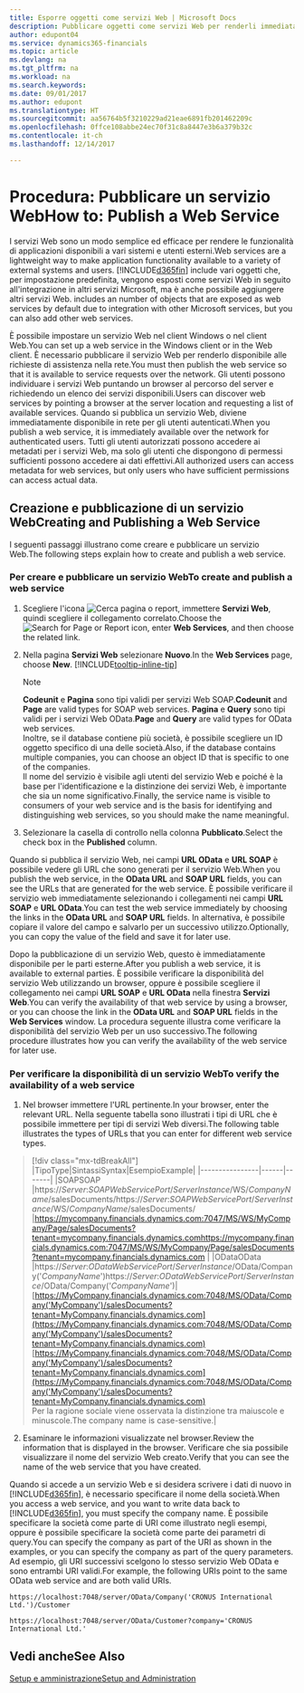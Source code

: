 ```yaml
---
title: Esporre oggetti come servizi Web | Microsoft Docs
description: Pubblicare oggetti come servizi Web per renderli immediatamente disponibili sulla rete.
author: edupont04
ms.service: dynamics365-financials
ms.topic: article
ms.devlang: na
ms.tgt_pltfrm: na
ms.workload: na
ms.search.keywords: 
ms.date: 09/01/2017
ms.author: edupont
ms.translationtype: HT
ms.sourcegitcommit: aa56764b5f3210229ad21eae6891fb201462209c
ms.openlocfilehash: 0ffce108abbe24ec70f31c8a8447e3b6a379b32c
ms.contentlocale: it-ch
ms.lasthandoff: 12/14/2017

---
```

# <a name="how-to-publish-a-web-service"></a><span data-ttu-id="67de1-103">Procedura: Pubblicare un servizio Web</span><span class="sxs-lookup"><span data-stu-id="67de1-103">How to: Publish a Web Service</span></span>
<span data-ttu-id="67de1-104">I servizi Web sono un modo semplice ed efficace per rendere le funzionalità di applicazioni disponibili a vari sistemi e utenti esterni.</span><span class="sxs-lookup"><span data-stu-id="67de1-104">Web services are a lightweight way to make application functionality available to a variety of external systems and users.</span></span> [!INCLUDE[d365fin](includes/d365fin_md.md)]<span data-ttu-id="67de1-105"> include vari oggetti che, per impostazione predefinita, vengono esposti come servizi Web in seguito all'integrazione in altri servizi Microsoft, ma è anche possibile aggiungere altri servizi Web.</span><span class="sxs-lookup"><span data-stu-id="67de1-105"> includes an number of objects that are exposed as web services by default due to integration with other Microsoft services, but you can also add other web services.</span></span>  

<span data-ttu-id="67de1-106">È possibile impostare un servizio Web nel client Windows o nel client Web.</span><span class="sxs-lookup"><span data-stu-id="67de1-106">You can set up a web service in the Windows client or in the Web client.</span></span> <span data-ttu-id="67de1-107">È necessario pubblicare il servizio Web per renderlo disponibile alle richieste di assistenza nella rete.</span><span class="sxs-lookup"><span data-stu-id="67de1-107">You must then publish the web service so that it is available to service requests over the network.</span></span> <span data-ttu-id="67de1-108">Gli utenti possono individuare i servizi Web puntando un browser al percorso del server e richiedendo un elenco dei servizi disponibili.</span><span class="sxs-lookup"><span data-stu-id="67de1-108">Users can discover web services by pointing a browser at the server location and requesting a list of available services.</span></span> <span data-ttu-id="67de1-109">Quando si pubblica un servizio Web, diviene immediatamente disponibile in rete per gli utenti autenticati.</span><span class="sxs-lookup"><span data-stu-id="67de1-109">When you publish a web service, it is immediately available over the network for authenticated users.</span></span> <span data-ttu-id="67de1-110">Tutti gli utenti autorizzati possono accedere ai metadati per i servizi Web, ma solo gli utenti che dispongono di permessi sufficienti possono accedere ai dati effettivi.</span><span class="sxs-lookup"><span data-stu-id="67de1-110">All authorized users can access metadata for web services, but only users who have sufficient permissions can access actual data.</span></span>

## <a name="creating-and-publishing-a-web-service"></a><span data-ttu-id="67de1-111">Creazione e pubblicazione di un servizio Web</span><span class="sxs-lookup"><span data-stu-id="67de1-111">Creating and Publishing a Web Service</span></span>  
<span data-ttu-id="67de1-112">I seguenti passaggi illustrano come creare e pubblicare un servizio Web.</span><span class="sxs-lookup"><span data-stu-id="67de1-112">The following steps explain how to create and publish a web service.</span></span>  

### <a name="to-create-and-publish-a-web-service"></a><span data-ttu-id="67de1-113">Per creare e pubblicare un servizio Web</span><span class="sxs-lookup"><span data-stu-id="67de1-113">To create and publish a web service</span></span>  

1.  <span data-ttu-id="67de1-114">Scegliere l'icona ![Cerca pagina o report](media/ui-search/search_small.png "icona Cerca pagina o report"), immettere **Servizi Web**, quindi scegliere il collegamento correlato.</span><span class="sxs-lookup"><span data-stu-id="67de1-114">Choose the ![Search for Page or Report](media/ui-search/search_small.png "Search for Page or Report icon") icon, enter **Web Services**, and then choose the related link.</span></span>  
2.  <span data-ttu-id="67de1-115">Nella pagina **Servizi Web** selezionare **Nuovo**.</span><span class="sxs-lookup"><span data-stu-id="67de1-115">In the **Web Services** page, choose **New**.</span></span> [!INCLUDE[tooltip-inline-tip](includes/tooltip-inline-tip_md.md)]  

    > [!NOTE]  
    >  <span data-ttu-id="67de1-116">**Codeunit** e **Pagina** sono tipi validi per servizi Web SOAP.</span><span class="sxs-lookup"><span data-stu-id="67de1-116">**Codeunit** and **Page** are valid types for SOAP web services.</span></span> <span data-ttu-id="67de1-117">**Pagina** e **Query** sono tipi validi per i servizi Web OData.</span><span class="sxs-lookup"><span data-stu-id="67de1-117">**Page** and **Query** are valid types for OData web services.</span></span>  
    <span data-ttu-id="67de1-118">Inoltre, se il database contiene più società, è possibile scegliere un ID oggetto specifico di una delle società.</span><span class="sxs-lookup"><span data-stu-id="67de1-118">Also, if the database contains multiple companies, you can choose an object ID that is specific to one of the companies.</span></span>  
    <span data-ttu-id="67de1-119">Il nome del servizio è visibile agli utenti del servizio Web e poiché è la base per l'identificazione e la distinzione dei servizi Web, è importante che sia un nome significativo.</span><span class="sxs-lookup"><span data-stu-id="67de1-119">Finally, the service name is visible to consumers of your web service and is the basis for identifying and distinguishing web services, so you should make the name meaningful.</span></span>

3.  <span data-ttu-id="67de1-120">Selezionare la casella di controllo nella colonna **Pubblicato**.</span><span class="sxs-lookup"><span data-stu-id="67de1-120">Select the check box in the **Published** column.</span></span>  

<span data-ttu-id="67de1-121">Quando si pubblica il servizio Web, nei campi **URL OData** e **URL SOAP** è possibile vedere gli URL che sono generati per il servizio Web.</span><span class="sxs-lookup"><span data-stu-id="67de1-121">When you publish the web service, in the **OData URL** and **SOAP URL** fields, you can see the URLs that are generated for the web service.</span></span> <span data-ttu-id="67de1-122">È possibile verificare il servizio web immediatamente selezionando i collegamenti nei campi **URL SOAP** e **URL OData**.</span><span class="sxs-lookup"><span data-stu-id="67de1-122">You can test the web service immediately by choosing the links in the **OData URL** and **SOAP URL** fields.</span></span> <span data-ttu-id="67de1-123">In alternativa, è possibile copiare il valore del campo e salvarlo per un successivo utilizzo.</span><span class="sxs-lookup"><span data-stu-id="67de1-123">Optionally, you can copy the value of the field and save it for later use.</span></span>  

<span data-ttu-id="67de1-124">Dopo la pubblicazione di un servizio Web, questo è immediatamente disponibile per le parti esterne.</span><span class="sxs-lookup"><span data-stu-id="67de1-124">After you publish a web service, it is available to external parties.</span></span> <span data-ttu-id="67de1-125">È possibile verificare la disponibilità del servizio Web utilizzando un browser, oppure è possibile scegliere il collegamento nei campi **URL SOAP** e **URL OData** nella finestra **Servizi Web**.</span><span class="sxs-lookup"><span data-stu-id="67de1-125">You can verify the availability of that web service by using a browser, or you can choose the link in the **OData URL** and **SOAP URL** fields in the **Web Services** window.</span></span> <span data-ttu-id="67de1-126">La procedura seguente illustra come verificare la disponibilità del servizio Web per un uso successivo.</span><span class="sxs-lookup"><span data-stu-id="67de1-126">The following procedure illustrates how you can verify the availability of the web service for later use.</span></span>  

### <a name="to-verify-the-availability-of-a-web-service"></a><span data-ttu-id="67de1-127">Per verificare la disponibilità di un servizio Web</span><span class="sxs-lookup"><span data-stu-id="67de1-127">To verify the availability of a web service</span></span>  

1.  <span data-ttu-id="67de1-128">Nel browser immettere l'URL pertinente.</span><span class="sxs-lookup"><span data-stu-id="67de1-128">In your browser, enter the relevant URL.</span></span> <span data-ttu-id="67de1-129">Nella seguente tabella sono illustrati i tipi di URL che è possibile immettere per tipi di servizi Web diversi.</span><span class="sxs-lookup"><span data-stu-id="67de1-129">The following table illustrates the types of URLs that you can enter for different web service types.</span></span>  
> [!div class="mx-tdBreakAll"]
> |<span data-ttu-id="67de1-130">Tipo</span><span class="sxs-lookup"><span data-stu-id="67de1-130">Type</span></span>|<span data-ttu-id="67de1-131">Sintassi</span><span class="sxs-lookup"><span data-stu-id="67de1-131">Syntax</span></span>|<span data-ttu-id="67de1-132">Esempio</span><span class="sxs-lookup"><span data-stu-id="67de1-132">Example</span></span>|
> |----------------|------|-------|
> |<span data-ttu-id="67de1-133">SOAP</span><span class="sxs-lookup"><span data-stu-id="67de1-133">SOAP</span></span> |<span data-ttu-id="67de1-134">https://*Server*:*SOAPWebServicePort*/*ServerInstance*/WS/*CompanyName*/salesDocuments/</span><span class="sxs-lookup"><span data-stu-id="67de1-134">https://*Server*:*SOAPWebServicePort*/*ServerInstance*/WS/*CompanyName*/salesDocuments/</span></span> |<span data-ttu-id="67de1-135">https://mycompany.financials.dynamics.com:7047/MS/WS/MyCompany/Page/salesDocuments?tenant=mycompany.financials.dynamics.com</span><span class="sxs-lookup"><span data-stu-id="67de1-135">https://mycompany.financials.dynamics.com:7047/MS/WS/MyCompany/Page/salesDocuments?tenant=mycompany.financials.dynamics.com</span></span> |
> |<span data-ttu-id="67de1-136">OData</span><span class="sxs-lookup"><span data-stu-id="67de1-136">OData</span></span> |<span data-ttu-id="67de1-137">https://*Server*:*ODataWebServicePort*/*ServerInstance*/OData/Company('*CompanyName*')</span><span class="sxs-lookup"><span data-stu-id="67de1-137">https://*Server*:*ODataWebServicePort*/*ServerInstance*/OData/Company('*CompanyName*')</span></span>|<span data-ttu-id="67de1-138">[https://MyCompany.financials.dynamics.com:7048/MS/OData/Company('MyCompany')/salesDocuments?tenant=MyCompany.financials.dynamics.com](https://MyCompany.financials.dynamics.com:7048/MS/OData/Company('MyCompany')/salesDocuments?tenant=MyCompany.financials.dynamics.com)</span><span class="sxs-lookup"><span data-stu-id="67de1-138">[https://MyCompany.financials.dynamics.com:7048/MS/OData/Company('MyCompany')/salesDocuments?tenant=MyCompany.financials.dynamics.com](https://MyCompany.financials.dynamics.com:7048/MS/OData/Company('MyCompany')/salesDocuments?tenant=MyCompany.financials.dynamics.com)</span></span> <br />    <span data-ttu-id="67de1-139">Per la ragione sociale viene osservata la distinzione tra maiuscole e minuscole.</span><span class="sxs-lookup"><span data-stu-id="67de1-139">The company name is case-sensitive.</span></span>|

2.  <span data-ttu-id="67de1-140">Esaminare le informazioni visualizzate nel browser.</span><span class="sxs-lookup"><span data-stu-id="67de1-140">Review the information that is displayed in the browser.</span></span> <span data-ttu-id="67de1-141">Verificare che sia possibile visualizzare il nome del servizio Web creato.</span><span class="sxs-lookup"><span data-stu-id="67de1-141">Verify that you can see the name of the web service that you have created.</span></span>  

<span data-ttu-id="67de1-142">Quando si accede a un servizio Web e si desidera scrivere i dati di nuovo in [!INCLUDE[d365fin](includes/d365fin_md.md)], è necessario specificare il nome della società.</span><span class="sxs-lookup"><span data-stu-id="67de1-142">When you access a web service, and you want to write data back to [!INCLUDE[d365fin](includes/d365fin_md.md)], you must specify the company name.</span></span> <span data-ttu-id="67de1-143">È possibile specificare la società come parte di URI come illustrato negli esempi, oppure è possibile specificare la società come parte dei parametri di query.</span><span class="sxs-lookup"><span data-stu-id="67de1-143">You can specify the company as part of the URI as shown in the examples, or you can specify the company as part of the query parameters.</span></span> <span data-ttu-id="67de1-144">Ad esempio, gli URI successivi scelgono lo stesso servizio Web OData e sono entrambi URI validi.</span><span class="sxs-lookup"><span data-stu-id="67de1-144">For example, the following URIs point to the same OData web service and are both valid URIs.</span></span>  

```  
https://localhost:7048/server/OData/Company('CRONUS International Ltd.')/Customer  
```  

```  
https://localhost:7048/server/OData/Customer?company='CRONUS International Ltd.'  
```  

## <a name="see-also"></a><span data-ttu-id="67de1-145">Vedi anche</span><span class="sxs-lookup"><span data-stu-id="67de1-145">See Also</span></span>  
[<span data-ttu-id="67de1-146">Setup e amministrazione</span><span class="sxs-lookup"><span data-stu-id="67de1-146">Setup and Administration</span></span>](admin-setup-and-administration.md)  


